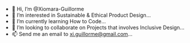 - 👋 Hi, I’m @Xiomara-Guillorme
- 👀 I’m interested in Sustainable & Ethical Product Design...
- 🌱 I’m currently learning How to Code...
- 💞️ I’m looking to collaborate on Projects that involves Inclusive Design...
- 📫 Send me an email to xi.guillorme@gmail.com...


